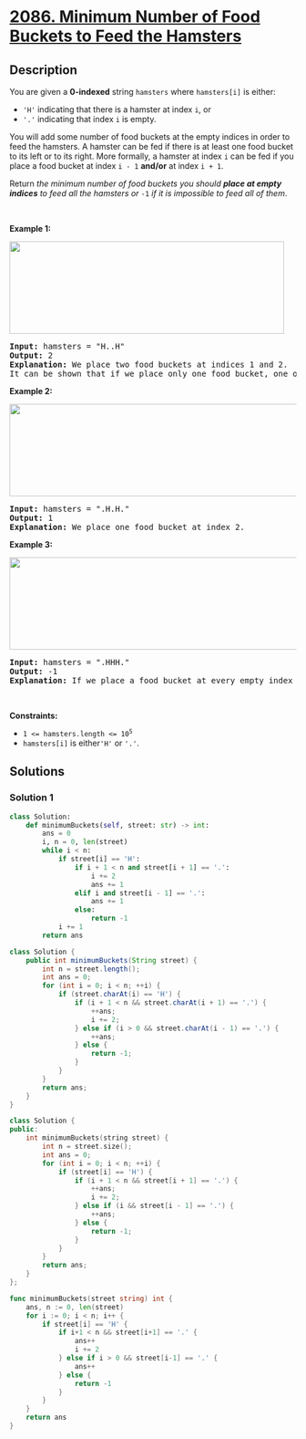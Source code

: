 # [2086. Minimum Number of Food Buckets to Feed the Hamsters](https://leetcode.com/problems/minimum-number-of-food-buckets-to-feed-the-hamsters)


## Description

<p>You are given a <strong>0-indexed</strong> string <code>hamsters</code> where <code>hamsters[i]</code> is either:</p>

<ul>
	<li><code>&#39;H&#39;</code> indicating that there is a hamster at index <code>i</code>, or</li>
	<li><code>&#39;.&#39;</code> indicating that index <code>i</code> is empty.</li>
</ul>

<p>You will add some number of food buckets at the empty indices in order to feed the hamsters. A hamster can be fed if there is at least one food bucket to its left or to its right. More formally, a hamster at index <code>i</code> can be fed if you place a food bucket at index <code>i - 1</code> <strong>and/or</strong> at index <code>i + 1</code>.</p>

<p>Return <em>the minimum number of food buckets you should <strong>place at empty indices</strong> to feed all the hamsters or </em><code>-1</code><em> if it is impossible to feed all of them</em>.</p>

<p>&nbsp;</p>
<p><strong class="example">Example 1:</strong></p>
<img alt="" src="https://spcdn.pages.dev/leetcode/problems/2086.Minimum%20Number%20of%20Food%20Buckets%20to%20Feed%20the%20Hamsters/images/example1.png" style="width: 482px; height: 162px;" />
<pre>
<strong>Input:</strong> hamsters = &quot;H..H&quot;
<strong>Output:</strong> 2
<strong>Explanation:</strong> We place two food buckets at indices 1 and 2.
It can be shown that if we place only one food bucket, one of the hamsters will not be fed.
</pre>

<p><strong class="example">Example 2:</strong></p>
<img alt="" src="https://spcdn.pages.dev/leetcode/problems/2086.Minimum%20Number%20of%20Food%20Buckets%20to%20Feed%20the%20Hamsters/images/example2.png" style="width: 602px; height: 162px;" />
<pre>
<strong>Input:</strong> hamsters = &quot;.H.H.&quot;
<strong>Output:</strong> 1
<strong>Explanation:</strong> We place one food bucket at index 2.
</pre>

<p><strong class="example">Example 3:</strong></p>
<img alt="" src="https://spcdn.pages.dev/leetcode/problems/2086.Minimum%20Number%20of%20Food%20Buckets%20to%20Feed%20the%20Hamsters/images/example3.png" style="width: 602px; height: 162px;" />
<pre>
<strong>Input:</strong> hamsters = &quot;.HHH.&quot;
<strong>Output:</strong> -1
<strong>Explanation:</strong> If we place a food bucket at every empty index as shown, the hamster at index 2 will not be able to eat.
</pre>

<p>&nbsp;</p>
<p><strong>Constraints:</strong></p>

<ul>
	<li><code>1 &lt;= hamsters.length &lt;= 10<sup>5</sup></code></li>
	<li><code>hamsters[i]</code> is either<code>&#39;H&#39;</code> or <code>&#39;.&#39;</code>.</li>
</ul>

## Solutions

### Solution 1

<!-- tabs:start -->

```python
class Solution:
    def minimumBuckets(self, street: str) -> int:
        ans = 0
        i, n = 0, len(street)
        while i < n:
            if street[i] == 'H':
                if i + 1 < n and street[i + 1] == '.':
                    i += 2
                    ans += 1
                elif i and street[i - 1] == '.':
                    ans += 1
                else:
                    return -1
            i += 1
        return ans
```

```java
class Solution {
    public int minimumBuckets(String street) {
        int n = street.length();
        int ans = 0;
        for (int i = 0; i < n; ++i) {
            if (street.charAt(i) == 'H') {
                if (i + 1 < n && street.charAt(i + 1) == '.') {
                    ++ans;
                    i += 2;
                } else if (i > 0 && street.charAt(i - 1) == '.') {
                    ++ans;
                } else {
                    return -1;
                }
            }
        }
        return ans;
    }
}
```

```cpp
class Solution {
public:
    int minimumBuckets(string street) {
        int n = street.size();
        int ans = 0;
        for (int i = 0; i < n; ++i) {
            if (street[i] == 'H') {
                if (i + 1 < n && street[i + 1] == '.') {
                    ++ans;
                    i += 2;
                } else if (i && street[i - 1] == '.') {
                    ++ans;
                } else {
                    return -1;
                }
            }
        }
        return ans;
    }
};
```

```go
func minimumBuckets(street string) int {
	ans, n := 0, len(street)
	for i := 0; i < n; i++ {
		if street[i] == 'H' {
			if i+1 < n && street[i+1] == '.' {
				ans++
				i += 2
			} else if i > 0 && street[i-1] == '.' {
				ans++
			} else {
				return -1
			}
		}
	}
	return ans
}
```

<!-- tabs:end -->

<!-- end -->
